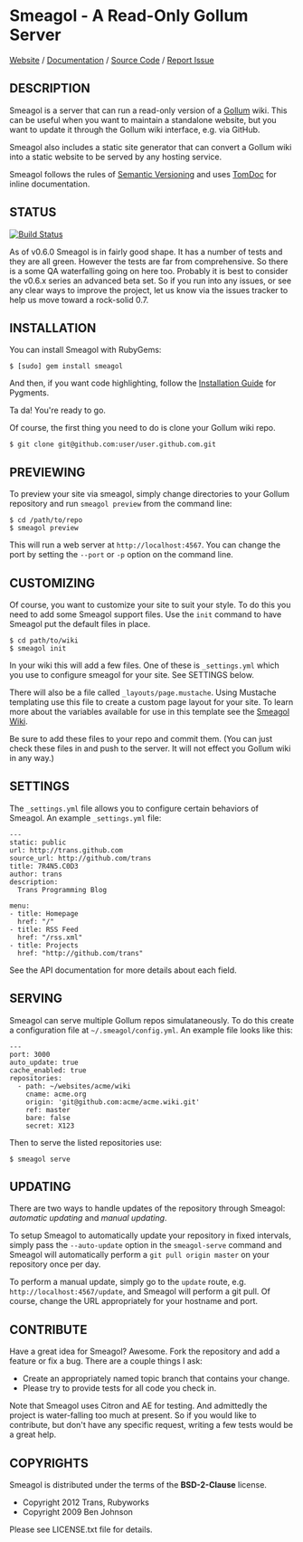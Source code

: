 Smeagol - A Read-Only Gollum Server
===================================

[Website](http://rubyworks.github.com/smeagol) /
[Documentation](http://rubydoc.info/rubyworks/smeagol) /
[Source Code](http://github.com/rubyworks/smeagol) /
[Report Issue](http://github.com/rubyworks/smeagol/issues)


## DESCRIPTION

Smeagol is a server that can run a read-only version of a
[Gollum](http://github.com/github/gollum) wiki.
This can be useful when you want to maintain a standalone website,
but you want to update it through the Gollum wiki interface,
e.g. via GitHub.

Smeagol also includes a static site generator that can convert
a Gollum wiki into a static website to be served by any hosting
service. 

Smeagol follows the rules of [Semantic Versioning](http://semver.org/) and uses
[TomDoc](http://tomdoc.org/) for inline documentation.


## STATUS

[![Build Status](https://secure.travis-ci.org/rubyworks/smeagol.png)](http://travis-ci.org/rubyworks/smeagol)

As of v0.6.0 Smeagol is in fairly good shape. It has a number of tests and they
are all green. However the tests are far from comprehensive. So there is a some
QA waterfalling going on here too. Probably it is best to consider the v0.6.x
series an advanced beta set. So if you run into any issues, or see any clear ways
to improve the project, let us know via the issues tracker to help us move
toward a rock-solid 0.7. 


## INSTALLATION

You can install Smeagol with RubyGems:

    $ [sudo] gem install smeagol

And then, if you want code highlighting, follow the
[Installation Guide](http://pygments.org/docs/installation) for Pygments.

Ta da! You're ready to go.

Of course, the first thing you need to do is clone your Gollum wiki repo.

    $ git clone git@github.com:user/user.github.com.git


## PREVIEWING

To preview your site via smeagol, simply change directories to your Gollum repository
and run `smeagol preview` from the command line:

    $ cd /path/to/repo
    $ smeagol preview

This will run a web server at `http://localhost:4567`. You can change the port
by setting the `--port` or `-p` option on the command line.


## CUSTOMIZING

Of course, you want to customize your site to suit your style. To do this you
need to add some Smeagol support files. Use the `init` command to have Smeagol
put the default files in place.

    $ cd path/to/wiki
    $ smeagol init

In your wiki this will add a few files. One of these is `_settings.yml` which you
use to configure smeagol for your site. See SETTINGS below.

There will also be a file called `_layouts/page.mustache`. Using Mustache templating
use this file to create a custom page layout for your site. To learn more
about the variables available for use in this template see
the [Smeagol Wiki](http://github.com/rubyworks/smeagol/wiki).

Be sure to add these files to your repo and commit them. (You can just check
these files in and push to the server. It will not effect you Gollum
wiki in any way.)


## SETTINGS

The `_settings.yml` file allows you to configure certain behaviors of Smeagol.
An example `_settings.yml` file:

    ---
    static: public
    url: http://trans.github.com
    source_url: http://github.com/trans
    title: 7R4N5.C0D3
    author: trans
    description:
      Trans Programming Blog

    menu:
    - title: Homepage
      href: "/"
    - title: RSS Feed
      href: "/rss.xml"
    - title: Projects
      href: "http://github.com/trans"

See the API documentation for more details about each field.


## SERVING 

Smeagol can serve multiple Gollum repos simulataneously. To do this
create a configuration file at `~/.smeagol/config.yml`. An example file
looks like this:

    ---
    port: 3000
    auto_update: true
    cache_enabled: true
    repositories:
      - path: ~/websites/acme/wiki
        cname: acme.org
        origin: 'git@github.com:acme/acme.wiki.git'
        ref: master
        bare: false
        secret: X123

Then to serve the listed repositories use:

    $ smeagol serve


## UPDATING

There are two ways to handle updates of the repository through Smeagol: 
*automatic updating* and *manual updating*.

To setup Smeagol to automatically update your repository in fixed intervals,
simply pass the `--auto-update` option in the `smeagol-serve` command and Smeagol
will automatically perform a `git pull origin master` on your repository once
per day.

To perform a manual update, simply go to the `update` route, e.g. `http://localhost:4567/update`,
and Smeagol will perform a git pull. Of course, change the URL appropriately
for your hostname and port.


## CONTRIBUTE

Have a great idea for Smeagol? Awesome. Fork the repository and add a feature
or fix a bug. There are a couple things I ask:

* Create an appropriately named topic branch that contains your change.
* Please try to provide tests for all code you check in.

Note that Smeagol uses Citron and AE for testing. And admittedly the project
is water-falling too much at present. So if you would like to contribute, but
don't have any specific request, writing a few tests would be a great help.


## COPYRIGHTS

Smeagol is distributed under the terms of the **BSD-2-Clause** license.

* Copyright 2012 Trans, Rubyworks
* Copyright 2009 Ben Johnson

Please see LICENSE.txt file for details.

